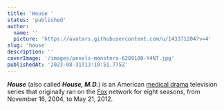 ```yaml
---
title: 'House '
status: 'published'
author:
  name: ''
  picture: 'https://avatars.githubusercontent.com/u/143371204?v=4'
slug: 'house'
description: ''
coverImage: '/images/pexels-monstera-6289100-Y4NT.jpg'
publishedAt: '2023-08-31T13:10:51.775Z'
---
```


***House*** (also called ***House, M.D.***) is an American [medical drama](https://en.wikipedia.org/wiki/Medical_drama) television series that originally ran on the [Fox](https://en.wikipedia.org/wiki/Fox_Broadcasting_Company) network for eight seasons, from November 16, 2004, to May 21, 2012.

